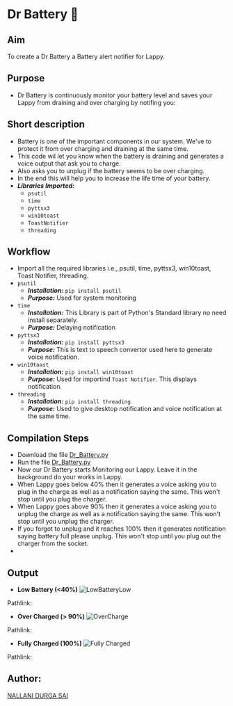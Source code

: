 # Dr Battery 🔋
## Aim 
To create a Dr Battery a Battery alert notifier for Lappy.
## Purpose
- Dr Battery is continuously monitor your battery level and saves your Lappy from draining and over charging by notifing you:
## Short description
- Battery is one of the important components in our system. We've to protect it from over charging and draining at the same time.
- This code wil let you know when the battery is draining and generates a voice output that ask you to charge.
- Also asks you to unplug if the battery seems to be over charging.
- In the end this will help you to increase the life time of your battery.
- ***Libraries Imported:***
    - `psutil`
    - `time`
    - `pyttsx3`
    - `win10toast`
    - `ToastNotifier`
    - `threading`
## Workflow
- Import all the required libraries i.e., psutil, time, pyttsx3, win10toast, Toast Notifier, threading.
- `psutil`
    - ***Installation:***  `pip install psutil`
    - ***Purpose:*** Used for system monitoring
- `time`
    - ***Installation:***  This Library is part of Python's Standard library no need install separately.
    - ***Purpose:*** Delaying notification
- `pyttsx3`
    - ***Installation:***  `pip install pyttsx3`
    - ***Purpose:*** This is text to speech convertor used here to generate voice notification.
- `win10toast`
    - ***Installation:***  `pip install win10toast`
    - ***Purpose:***  Used for importind `Toast Notifier`. This displays notification.
- `threading`
    - ***Installation:***  `pip install threading`
    - ***Purpose:*** Used to give desktop notification and voice notification at the same time.

## Compilation Steps
- Download the file [Dr_Battery.py]()
- Run the file [Dr_Battery.py]()
- Now our Dr Battery starts Monitoring our Lappy. Leave it in the background do your works in Lappy.
- When Lappy goes below 40% then it generates a voice asking you to plug in the charge as well as a notification saying the same. This won't stop until you plug the charger.
- When Lappy goes above 90% then it generates a voice asking you to unplug the charge as well as a notification saying the same. This won't stop until you unplug the charger.
- If you forgot to unplug and it reaches 100% then it generates notification saying battery full please unplug. This won't stop until you plug out the charger from the socket.
-  
## Output
- **Low Battery (<40%)**
![LowBatteryLow](https://user-images.githubusercontent.com/85128689/127781919-8b6e474f-c54a-450b-97f3-a46909d9cd2f.png)

Pathlink: 


- **Over Charged (> 90%)**
![OverCharge](https://user-images.githubusercontent.com/85128689/127782617-71d0b319-325f-467d-82e9-9a6d3274ee06.png)

Pathlink:

- **Fully Charged (100%)**
![Fully Charged](https://user-images.githubusercontent.com/85128689/127782770-b7169c08-ce41-47b9-82a9-f9e3d34d3c85.png)

Pathlink: 


## Author:
[NALLANI DURGA SAI](https://github.com/DurgaSai-16)
